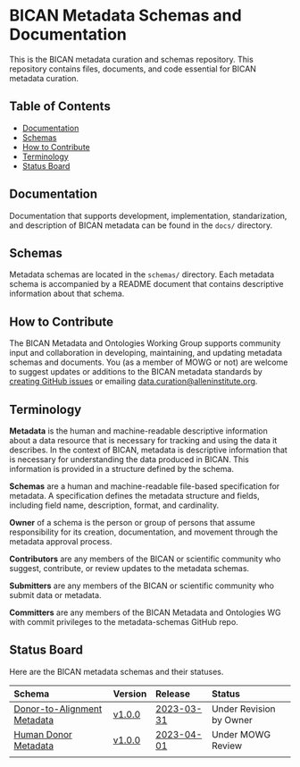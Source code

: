 # BICAN Metadata Schemas and Documentation
This is the BICAN metadata curation and schemas repository. This repository contains files, documents, and code essential for BICAN metadata curation. 

## Table of Contents
- [Documentation](#documentation)
- [Schemas](#schemas)
- [How to Contribute](#how-to-contribute)
- [Terminology](#terminology)
- [Status Board](#status-board)

## Documentation

Documentation that supports development, implementation, standarization, and description of BICAN metadata can be found in the `docs/` directory. 

## Schemas

Metadata schemas are located in the `schemas/` directory. Each metadata schema is accompanied by a README document that contains descriptive information about that schema. 

## How to Contribute

The BICAN Metadata and Ontologies Working Group supports community input and collaboration in developing, maintaining, and updating metadata schemas and documents. You (as a member of MOWG or not) are welcome to suggest updates or additions to the BICAN metadata standards by [creating GitHub issues](https://github.com/brain-bican/metadata-schemas/issues/new) or emailing [data.curation@alleninstitute.org](data.curation@alleninstitute.org).

## Terminology

**Metadata** is the human and machine-readable descriptive information about a data resource that is necessary for tracking and using the data it describes. In the context of BICAN, metadata is descriptive information that is necessary for understanding the data produced in BICAN. This information is provided in a structure defined by the schema.

**Schemas** are a human and machine-readable file-based specification for metadata. A specification defines the metadata structure and fields, including field name, description, format, and cardinality.

**Owner** of a schema is the person or group of persons that assume responsibility for its creation, documentation, and movement through the metadata approval process.

**Contributors** are any members of the BICAN or scientific community who suggest, contribute, or review updates to the metadata schemas.

**Submitters** are any members of the BICAN or scientific community who submit data or metadata.

**Committers** are any members of the BICAN Metadata and Ontologies WG with commit privileges to the metadata-schemas GitHub repo.

## Status Board

Here are the BICAN metadata schemas and their statuses.

| Schema | Version | Release | Status |
|:--|:--|:--|:--|
| [Donor-to-Alignment Metadata] | [v1.0.0] |  [2023-03-31] | Under Revision by Owner |
| [Human Donor Metadata] | [v1.0.0] | [2023-04-01] | Under MOWG Review
| | | | |

[Donor-to-Alignment Metadata]: docs/schemas/Donor-to-Alignment-Metadata
[v1.0.0]: docs/schemas/Donor-to-Alignment-Metadata/Donor-to-Alignment-Metadata-README.md
[2023-03-31]: https://github.com/brain-bican/metadata-schemas/releases/tag/v2023-03-31

[Human Donor Metadata]: http://github.com/brain-bican/metadata/docs/schemas/Human-Donor-Metadata
[v0.0.3]: http://github.com/brain-bican/metadata/docs/schemas/Human-Donor-Metadata/BICAN-Human-Donor-Metadata-Schema-README.md
[2023-04-01]: https://github.com/brain-bican/metadata/releases/tag/v2023-04-01
